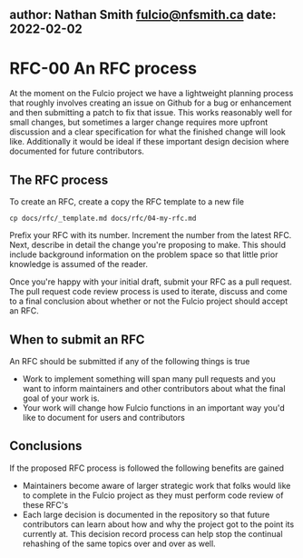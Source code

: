 author: Nathan Smith <fulcio@nfsmith.ca>
date: 2022-02-02
---

# RFC-00 An RFC process

At the moment on the Fulcio project we have a lightweight planning process that
roughly involves creating an issue on Github for a bug or enhancement and then
submitting a patch to fix that issue. This works reasonably well for small
changes, but sometimes a larger change requires more upfront discussion and a
clear specification for what the finished change will look like. Additionally
it would be ideal if these important design decision where documented for
future contributors.

## The RFC process

To create an RFC, create a copy the RFC template to a new file

```
cp docs/rfc/_template.md docs/rfc/04-my-rfc.md
```

Prefix your RFC with its number. Increment the number from the latest RFC.
Next, describe in detail the change you're proposing to make. This should
include background information on the problem space so that little prior
knowledge is assumed of the reader.

Once you're happy with your initial draft, submit your RFC as a pull request.
The pull request code review process is used to iterate, discuss and come to a
final conclusion about whether or not the Fulcio project should accept an RFC.

## When to submit an RFC

An RFC should be submitted if any of the following things is true

- Work to implement something will span many pull requests and you want to
  inform maintainers and other contributors about what the final goal of your
work is.
- Your work will change how Fulcio functions in an important way you'd like to
  document for users and contributors

## Conclusions

If the proposed RFC process is followed the following benefits are gained

- Maintainers become aware of larger strategic work that folks would like to
  complete in the Fulcio project as they must perform code review of these
RFC's
- Each large decision is documented in the repository so that future
  contributors can learn about how and why the project got to the point its
currently at. This decision record process can help stop the continual
rehashing of the same topics over and over as well.
